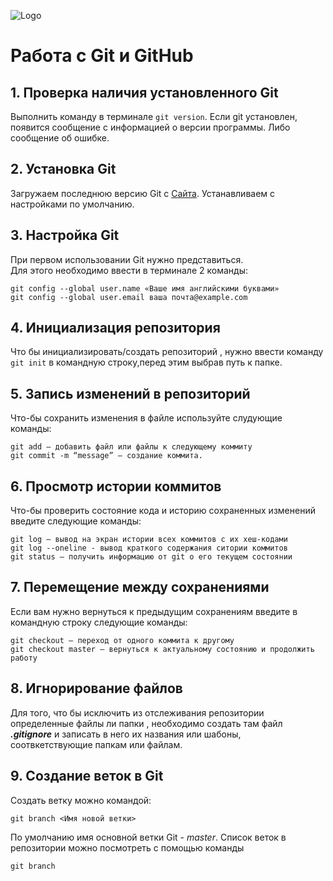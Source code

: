 ![Logo](Git-Logo-2Color.png)
# Работа с Git и GitHub
## 1. Проверка наличия установленного Git
Выполнить команду в терминале ``git version``.
Если git установлен, появится сообщение с информацией о версии программы. Либо сообщение об ошибке.
## 2. Установка Git
Загружаем последнюю версию Git с [Сайта](https://git-scm.com/downloads).
Устанавливаем с настройками по умолчанию.
## 3. Настройка Git
При первом использовании Git нужно представиться.   
Для этого необходимо ввести в терминале 2 команды:
```
git config --global user.name «Ваше имя английскими буквами» 
git config --global user.email ваша почта@example.com
```
## 4. Инициализация репозитория
Что бы инициализировать/создать репозиторий , нужно ввести команду `git init` в командную строку,перед этим выбрав путь к папке.
## 5. Запись изменений в репозиторий
Что-бы сохранить изменения в файле используйте слудующие команды:
```
git add – добавить файл или файлы к следующему коммиту
git commit -m “message” – создание коммита.
```
## 6. Просмотр истории коммитов
Что-бы проверить состояние кода и историю сохраненных изменений введите следующие команды:
```
git log – вывод на экран истории всех коммитов с их хеш-кодами
git log --oneline - вывод краткого содержания ситории коммитов
git status – получить информацию от git о его текущем состоянии
```
## 7. Перемещение между сохранениями
Если вам нужно вернуться к предыдущим сохранениям введите в командную строку следующие команды:
```
git checkout – переход от одного коммита к другому
git checkout master – вернуться к актуальному состоянию и продолжить работу
```
## 8. Игнорирование файлов
Для того, что бы исключить из отслеживания репозитории определенные файлы ли папки , необходимо создать там файл ***.gitignore***
и записать в него их названия или шабоны, соотвкетствующие папкам или файлам.
## 9. Создание веток в Git
Создать ветку можно командой:
```
git branch <Имя новой ветки>
```
По умолчанию имя основной ветки Git - *master*.
Список веток в репозитории можно посмотреть с помощью команды 
``` 
git branch
```